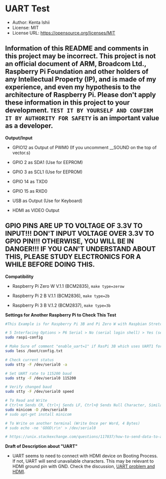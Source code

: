 # UART Test

* Author: Kenta Ishii
* License: MIT
* License URL: https://opensource.org/licenses/MIT

## Information of this README and comments in this project may be incorrect. This project is not an official document of ARM, Broadcom Ltd., Raspberry Pi Foundation and other holders of any Intellectual Property (IP), and is made of my experience, and even my hypothesis to the architecture of Raspberry Pi. Please don't apply these information in this project to your development. `TEST IT BY YOURSELF AND CONFIRM IT BY AUTHORITY FOR SAFETY` is an important value as a developer.

**Output/Input**

* GPIO12 as Output of PWM0 (If you uncomment __SOUND on the top of vector.s)

* GPIO 2 as SDA1 (Use for EEPROM)

* GPIO 3 as SCL1 (Use for EEPROM)

* GPIO 14 as TXD0

* GPIO 15 as RXD0

* USB as Output (Use for Keyboard)

* HDMI as VIDEO Output

## GPIO PINS ARE UP TO VOLTAGE OF 3.3V TO INPUT!!! DON'T INPUT VOLTAGE OVER 3.3V TO GPIO PIN!!! OTHERWISE, YOU WILL BE IN DANGER!!! IF YOU CAN'T UNDERSTAND ABOUT THIS, PLEASE STUDY ELECTRONICS FOR A WHILE BEFORE DOING THIS.

**Compatibility**

* Raspberry Pi Zero W V.1.1 (BCM2835), `make type=zerow`

* Raspberry Pi 2 B V.1.1 (BCM2836), `make type=2b`

* Raspberry Pi 3 B V.1.2 (BCM2837), `make type=3b`

**Settings for Another Raspberry Pi to Check This Test**

```bash
#This Example is for Raspberry Pi 3B and Pi Zero W with Raspbian Stretch 

# 5 Interfacing Options > P6 Serial > No (serial login shell) > Yes (serial interface) > OK > Finish (Reboot)
sudo raspi-config

# Make Sure of comment "enable_uart=1" if RasPi 3B which uses UART1 for the interface
sudo less /boot/config.txt

# Check current status
sudo stty -F /dev/serial0 -a

# Set UART rate to 115200 baud
sudo stty -F /dev/serial0 115200

# Verify changed baud
sudo stty -F /dev/serial0 speed

# To Read and Write
# Ctrl+m Sends CR, Ctrl+j Sends LF, Ctrl+@ Sends Null Character, Similar to Macros of TeraTerm
sudo minicom -D /dev/serial0
# sudo apt-get install minicom

# To Write on another terminal (Write Once per Word, 4 Bytes)
# sudo echo -ne 'GOOD\r\n' > /dev/serial0

# https://unix.stackexchange.com/questions/117037/how-to-send-data-to-a-serial-port-and-see-any-answer
```

**Draft of Description about "UART"**

* UART seems to need to connect with HDMI device on Booting Process. If not, UART will send unavailable characters. This may be relevant to HDMI ground pin with GND. Check the discussion, [UART problem and HDMI](https://www.raspberrypi.org/forums/viewtopic.php?t=61971&p=460906).
